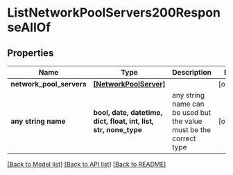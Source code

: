 # ListNetworkPoolServers200ResponseAllOf


## Properties
Name | Type | Description | Notes
------------ | ------------- | ------------- | -------------
**network_pool_servers** | [**[NetworkPoolServer]**](NetworkPoolServer.md) |  | [optional] 
**any string name** | **bool, date, datetime, dict, float, int, list, str, none_type** | any string name can be used but the value must be the correct type | [optional]

[[Back to Model list]](../README.md#documentation-for-models) [[Back to API list]](../README.md#documentation-for-api-endpoints) [[Back to README]](../README.md)


